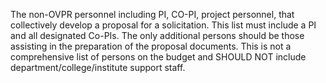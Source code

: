The non-OVPR personnel including PI, CO-PI, project personnel, that collectively develop a proposal for a solicitation.  This list must include a PI and all designated Co-PIs.  The only additional persons should be those assisting in the preparation of the proposal documents.  This is not a comprehensive list of persons on the budget and SHOULD NOT include department/college/institute support staff.
